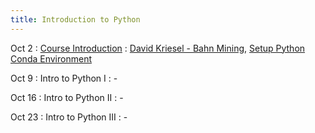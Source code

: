 ```yaml
---
title: Introduction to Python
---
```


Oct 2
: [Course Introduction](#)
  : [David Kriesel - Bahn Mining](https://youtu.be/0rb9CfOvojk?si=zoUYxKx_XT4rTkuf),
  [Setup Python Conda Environment](../sites/conda)

Oct 9
: Intro to Python I
  : -

Oct 16
: Intro to Python II
  : -

Oct 23
: Intro to Python III
  : -